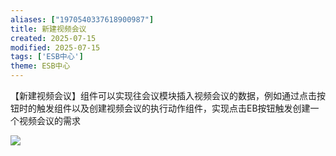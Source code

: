 ```yaml
---
aliases: ["1970540337618900987"]
title: 新建视频会议
created: 2025-07-15
modified: 2025-07-15
tags: ['ESB中心']
theme: ESB中心
---
```


【新建视频会议】组件可以实现往会议模块插入视频会议的数据，例如通过点击按钮时的触发组件以及创建视频会议的执行动作组件，实现点击EB按钮触发创建一个视频会议的需求

![](e6eacdf84764cd5485b12590ff3cc814.jpg)